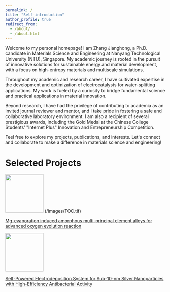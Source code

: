 ```yaml
---
permalink: /
title: "Self-introduction"
author_profile: true
redirect_from: 
  - /about/
  - /about.html
---
```

Welcome to my personal homepage! I am Zhang Jianghong, a Ph.D. candidate in Materials Science and Engineering at Nanyang Technological University (NTU), Singapore. My academic journey is rooted in the pursuit of innovative solutions for sustainable energy and material development, with a focus on high-entropy materials and multiscale simulations.

Throughout my academic and research career, I have cultivated expertise in the development and optimization of electrocatalysts for water-splitting applications. My work is fueled by a curiosity to bridge fundamental science and practical applications in material innovation.

Beyond research, I have had the privilege of contributing to academia as an invited journal reviewer and mentor, and I take pride in fostering a safe and collaborative laboratory environment. I am also a recipient of several prestigious awards, including the Gold Medal at the Chinese College Students’ "Internet Plus" Innovation and Entrepreneurship Competition.

Feel free to explore my projects, publications, and interests. Let's connect and collaborate to make a difference in materials science and engineering!

Selected Projects
======
<p align="left">
  <img src="https://github.com/user-attachments/assets/64ddebb5-378f-42ab-93fe-1428ea8c3863" width="120"/>
  (/images/TOC.tif)
</p>
<p>
  <a href="https://doi.org/10.1016/j.nanoen.2025.110686">
    Mg-evaporation induced amorphous multi-principal element alloys for advanced oxygen evolution reaction
  </a>
</p>

<p align="left">
  <img src="https://github.com/user-attachments/assets/64ddebb5-378f-42ab-93fe-1428ea8c3863" width="120"/>
</p>
<p>
  <a href="https://pubs.acs.org/doi/10.1021/acs.jpclett.2c01737">
    Self-Powered Electrodeposition System for Sub-10-nm Silver Nanoparticles with High-Efficiency Antibacterial Activity
  </a>
</p>





